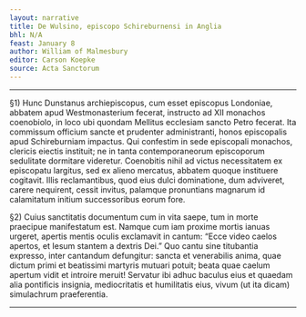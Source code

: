 ```yaml
---
layout: narrative
title: De Wulsino, episcopo Schireburnensi in Anglia
bhl: N/A
feast: January 8
author: William of Malmesbury
editor: Carson Koepke
source: Acta Sanctorum
---
```


---

§1) Hunc Dunstanus archiepiscopus, cum esset episcopus Londoniae, abbatem apud Westmonasterium fecerat, instructo ad XII monachos coenobiolo, in loco ubi quondam Mellitus ecclesiam sancto Petro fecerat. Ita commissum officium sancte et prudenter administranti, honos episcopalis apud Schireburniam impactus. Qui confestim in sede episcopali monachos, clericis eiectis instituit; ne in tanta contemporaneorum episcoporum sedulitate dormitare videretur. Coenobitis nihil ad victus necessitatem ex episcopatu largitus, sed ex alieno mercatus, abbatem quoque instituere cogitavit. Illis reclamantibus, quod eius dulci dominatione, dum adviveret, carere nequirent, cessit invitus, palamque pronuntians magnarum id calamitatum initium successoribus eorum fore.

§2) Cuius sanctitatis documentum cum in vita saepe, tum in morte praecipue manifestatum est. Namque cum iam proxime mortis ianuas urgeret, apertis mentis oculis exclamavit in cantum: “Ecce video caelos apertos, et Iesum stantem a dextris Dei.” Quo cantu sine titubantia expresso, inter cantandum defungitur: sancta et venerabilis anima, quae dictum primi et beatissimi martyris mutuari potuit; beata quae caelum apertum vidit et introire meruit! Servatur ibi adhuc baculus eius et quaedam alia pontificis insignia, mediocritatis et humilitatis eius, vivum (ut ita dicam) simulachrum praeferentia.

---
